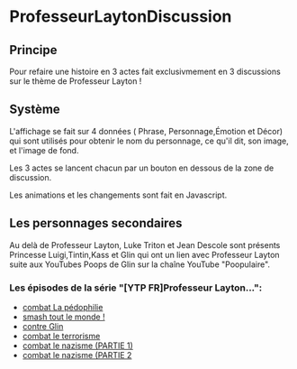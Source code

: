 # ProfesseurLaytonDiscussion

## Principe
Pour refaire une histoire en 3 actes fait exclusivmement en 3 discussions sur le thème de Professeur Layton !

## Système
L'affichage se fait sur 4 données ( Phrase, Personnage,Émotion et Décor) qui sont utilisés pour obtenir le nom du personnage, ce qu'il dit, son image, et l'image de fond.

Les 3 actes se lancent chacun par un bouton en dessous de la zone de discussion.

Les animations et les changements sont fait en Javascript.

## Les personnages secondaires

Au delà de Professeur Layton, Luke Triton et Jean Descole sont présents Princesse Luigi,Tintin,Kass et Glin qui ont un lien avec Professeur Layton suite aux YouTubes Poops de Glin sur la chaîne YouTube "Poopulaire". 

### Les épisodes de la série "[YTP FR]Professeur Layton...":
* [combat La pédophilie](https://www.youtube.com/watch?v=9ZFD76Pp17o)
* [smash tout le monde !](https://www.youtube.com/watch?v=ooWbicYxaFQ)
* [contre Glin](https://www.youtube.com/watch?v=P2TR9cMP99k)
* [combat le terrorisme](https://www.youtube.com/watch?v=yqitHCVog54)
* [combat le nazisme (PARTIE 1)](https://www.youtube.com/watch?v=_A7gy_yDdJQ)
* [combat le nazisme (PARTIE 2](#)

